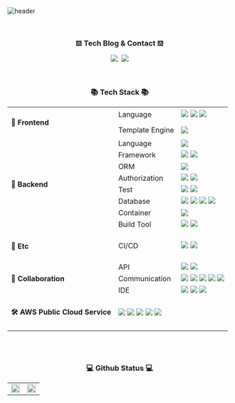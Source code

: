 
![header](https://capsule-render.vercel.app/api?type=rounded&color=timeGradient&text=Welcome%20to%20codesche's%20GitHub%20👋&animation=twinkling&fontSize=40&fontAlignY=50&fontAlign=50&height=180)

</br>

<h3 align="center">𝌕 Tech Blog & Contact 𝌕</h3>
<p align="center">
  <a href="https://codesche.oopy.io/"><img src="https://img.shields.io/badge/Tech%20Blog-11B48A?style=for-the-badge&logo=Vimeo&logoColor=white&link=https:[//tistory.com]https://codesche.oopy.io//@codesche"/></a>&nbsp&nbsp<a href="mailto:codesche@gmail.com"><img src="https://img.shields.io/badge/Gmail-d14836?style=for-the-badge&logo=Gmail&logoColor=white&link=codesche@gmail.com"/></a>
</p>

</br>
<h3 align="center">📚 Tech Stack 📚</h3>

<table align="center">
  <tr>
    <td rowspan="4"><h4>🎨 Frontend</h4></td>
  </tr>
  <tr>
    <td>Language</td>
    <td>
      <img src="https://img.shields.io/badge/HTML5-FF0000?style=for-the-badge&logo=HTML5&logoColor=white"/></a>
      <img src="https://img.shields.io/badge/CSS-0066FF?style=for-the-badge&logo=css3&logoColor=white"/></a>
      <img src="https://img.shields.io/badge/Javascript-ECD53F?style=for-the-badge&logo=javascript&logoColor=white"/></a>
    </td>
  </tr>
  <tr>
    <td>Template Engine</td>
    <td>
      <img src="https://img.shields.io/badge/Thymeleaf-005F0F?style=for-the-badge&logo=Thymeleaf&logoColor=white" />
    </td>
  </tr>
  <tr>
    <tr>
      <td rowspan="9"><h4>🌱 Backend</h4></td>
    </tr>
    <td>Language</td>
    <td>
      <img src="https://img.shields.io/badge/☕ Java-0854C1?style=for-the-badge&logo=Java&logoColor=white"/></a>
<!--       <img src="https://img.shields.io/badge/.NET-512BD4?style=for-the-badge&logo=.NET&logoColor=white"/></a> -->
    </td>
  </tr>
  <tr>
    <td>Framework</td>
    <td>
      <img src="https://img.shields.io/badge/Spring Boot-339933?style=for-the-badge&logo=SpringBoot&logoColor=white"/></a>
      <img src="https://img.shields.io/badge/Spring Batch-6DB33F?style=for-the-badge&logo=Spring&logoColor=white"/></a>
    </td>
  </tr>
  <tr>
    <td>ORM</td>
    <td>
      <img src="https://img.shields.io/badge/Spring Data JPA-6DB33F?style=for-the-badge&logo=Spring&logoColor=white"/></a>
    </td>
  </tr>
  <tr>
    <td>Authorization</td>
    <td>
      <img src="https://img.shields.io/badge/Spring Security-6DB33F?style=for-the-badge&logo=Spring Security&logoColor=white"/></a>
      <img src="https://img.shields.io/badge/JWT-000000?style=for-the-badge&logo=JSON Web Tokens&logoColor=white"/></a>
    </td>
  </tr>
  <tr>
    <td>Test</td>
    <td>
      <img src="https://img.shields.io/badge/JUnit5-25A162?style=for-the-badge&logo=JUnit5&logoColor=white"/></a>
      <img src="https://img.shields.io/badge/Mockito-25A162?style=for-the-badge&logo=Mockito&logoColor=white"/></a>
    </td>
  </tr>
  <tr>
    <td>Database</td>
    <td>
      <img src="https://img.shields.io/badge/MySQL-4479A1?style=for-the-badge&logo=MySql&logoColor=white"/></a>
      <img src="https://img.shields.io/badge/MariaDB-003545?style=for-the-badge&logo=MariaDB&logoColor=white"/></a>
      <img src="https://img.shields.io/badge/Oracle-F80000?style=for-the-badge&logo=Oracle&logoColor=white"/></a>
      <img src="https://img.shields.io/badge/Redis-FF4438?style=for-the-badge&logo=Redis&logoColor=white"/></a>
  </tr>
  <tr>
    <td>Container</td>
    <td><img src="https://img.shields.io/badge/Docker-2496ED?style=for-the-badge&logo=Docker&logoColor=white"/></a></td>
  </tr>
  <tr>
    <td>Build Tool</td>
    <td>
      <img src="https://img.shields.io/badge/Maven-C71A36?style=for-the-badge&logo=Apache Maven&logoColor=white"/></a>
      <img src="https://img.shields.io/badge/Gradle-02303A?style=for-the-badge&logo=Gradle&logoColor=white"/></a>
    </td>
  </tr>
  <tr>
    <td><h4>🎒 Etc</h4></td>
    <td>CI/CD</td>
    <td>
      <img src="https://img.shields.io/badge/Jenkins-D24939?style=for-the-badge&logo=Jenkins&logoColor=white"/></a>
      <img src="https://img.shields.io/badge/Github Actions-2088FF?style=for-the-badge&logo=Github Actions&logoColor=white"/></a>
    </td>
  </tr>
  <tr>
    <td rowspan="4"><h4>👬 Collaboration</h4></td>
  </tr>
  
  <tr>
    <td>API</td>
    <td>
        <img src="https://img.shields.io/badge/Swagger-6DB33F?style=for-the-badge&logo=Swagger&logoColor=white"/></a>
        <img src="https://img.shields.io/badge/Postman-FF6C37?style=for-the-badge&logo=Postman&logoColor=white"/></a>
    </td>
  </tr>
  <tr>
    <td>Communication</td>
    <td>
        <img src="https://img.shields.io/badge/Jira-0052CC?style=for-the-badge&logo=Jira&logoColor=white"/></a>
        <img src="https://img.shields.io/badge/Confluence-0052CC?style=for-the-badge&logo=Confluence&logoColor=white"/></a>
        <img src="https://img.shields.io/badge/Slack-4A154B?style=for-the-badge&logo=Slack&logoColor=white"/></a>
        <img src="https://img.shields.io/badge/Notion-000000?style=for-the-badge&logo=Notion&logoColor=white"/></a>
        <img src="https://img.shields.io/badge/Mattermost-0058CC?style=for-the-badge&logo=Mattermost&logoColor=white"/></a>
    </td>
  </tr>
  <tr>
    <td>IDE</td>
    <td>
      <img src="https://img.shields.io/badge/IntelliJ IDEA-000000?style=for-the-badge&logo=IntelliJ IDEA&logoColor=white"/></a>
      <img src="https://img.shields.io/badge/Eclipse IDE-2C2255?style=for-the-badge&logo=Eclipse IDE&logoColor=white"/></a>
      <img src="https://img.shields.io/badge/DBeaver-382923?style=for-the-badge&logo=DBeaver&logoColor=white"/></a>
    </td>
  </tr>
  
  <tr>
    <td rowspan="3"><h4>🛠️ AWS Public Cloud Service</h4></td>
    <td colspan="3">
      <img src="https://img.shields.io/badge/Amazon EC2-FF9900?style=for-the-badge&logo=Amazon EC2&logoColor=white"/></a>
      <img src="https://img.shields.io/badge/Amazon RDS-527FFF?style=for-the-badge&logo=Amazon RDS&logoColor=white"/></a>
      <img src="https://img.shields.io/badge/Amazon S3-569A31?style=for-the-badge&logo=Amazon S3&logoColor=white"/></a>
      <img src="https://img.shields.io/badge/Amazon ElastiCache-C925D1?style=for-the-badge&logo=Amazon ElastiCache&logoColor=white"/></a>
      <img src="https://img.shields.io/badge/Amazon Route 53-8C4FFF?style=for-the-badge&logo=Amazon Route 53&logoColor=white"/></a>
    </td>
  </tr>
</table>

</br>
<!--
<h3 align="center">💠 팀 프로젝트 💠</h3>
<table align="center">
  <tr>
    <th>제목</th>
    <th>팀 구성</th>
    <th>한 줄 요약</th>
    <th>핵심 기능 OR 역할</th>
    <th>Github</th>
    <th>완료일시(기간)</th>
  </tr>
  <tr>
    <td>DoDream</td>
    <td>Frontend/Backend 3명</td>
    <td>자기 계발에 관심 있는 개발자를 위한 문제 공유 서비스</td>
    <td>프로젝트 관리, 스터디 서비스 개발, 레디스 캐싱, 페이지네이션 구현, 쿼리 성능 최적화, CI/CD 구축</td>
    <td><a href="https://github.com/DoDreamTeam/Backend/wiki">링크</a></td>
    <td>2024.9.30 ~ 진행중</td>
  </tr>
  <tr>
    <td>Lazier</td>
    <td>Frontend 2명, Backend 4명</td>
    <td>맞춤형 정보조회 서비스</td>
    <td>프로젝트 관리, 주식 + 환율 서비스 개발, 크롤링, CI/CD 구축</td>
    <td><a href="https://github.com/DoDreamTeam/Backend/wiki">링크</a></td>
    <td>2023.1.27 ~ 2023.3.8 (약 1개월)</td>
  </tr>
</table>

<br/>

<h3 align="center">🏗️ 현업 프로젝트 🏗</h3>
<table align="center">
  <tr>
    <th>제목</th>
    <th>회사명</th>
    <th>참여인원</th>
    <th>한 줄 요약</th>
    <th>역할</th>
    <th>완료일시(기간)</th>
  </tr>
  <tr>
    <td>Yanolja Cloud Migration</td>
    <td>(주)Dmove</td>
    <td>Atlassian Solution Engineer 3명</td>
    <td>Jira, Confluence의 데이터 이관 작업 진행</td>
    <td>Jira/Conflunece 데이터 + Add-on 데이터 마이그레이션 진행</td>
    <td>2023.11.01 ~ 2024.03.30 (약 4개월)</td>
  </tr>
  <tr>
    <td>이기은진단검사의학과 코로나 검사 시스템 구축</td>
    <td>(주)ACK</td>
    <td>LIS 인터페이스 개발자 1명</td>
    <td>전북 지역에 위치한 검사센터의 코로나 검사 자동화 시스템 구축</td>
    <td>코로나 검사 장비 결과 서버 연동 구축 작업 진행(일반검사 + 취합검사) + 결과지 출력 기능 구현</td>
    <td>2022.04 ~ 2022.06 (약 2개월)</td>
  </tr>

  <tr>
    <td>의정부을지병원</td>
    <td>(주)ACK</td>
    <td>LIS 인터페이스 개발자 3명</td>
    <td>의정부 을지병원 차세대 전산 시스템 구축</td>
    <td>혈액, 응급, 미생물, 분자유전 파트 진단검사 연동 인터페이스 구축 + SmartQC 연동</td>
    <td>2020.12 ~ 2021.04 (약 5개월)</td>
  </tr>
</table>
-->
<br/>

<!-- Github Status -->
<h3 align="center">💻 Github Status 💻</h3>

<table align="center">
  <tr>
    <td>
      <a href="https://github.com/anuraghazra/github-readme-stats">
      <img src="https://github-readme-stats.vercel.app/api/top-langs/?username=codesche&layout=donut&show_icons=true&theme=material-palenight&hide_border=true&bg_color=20232a&icon_color=58A6FF&text_color=fff&title_color=58A6FF&count_private=true&exclude_repo=Face-Transfer-Application" width=100% />
    </td>
    <td>
      <!-- ![Anurag's GitHub stats](https://github-readme-stats.vercel.app/api?username=codesche&show_icons=true&theme=radical) -->
  <a href="https://github.com/anuraghazra/github-readme-stats">
    <img src="https://github-readme-stats.vercel.app/api?username=codesche&show_icons=true&theme=material-palenight&hide_border=true&bg_color=20232a&icon_color=58A6FF&text_color=fff&title_color=58A6FF&count_private=true" width=100% />
  </a>
    </td>
  </tr>
</table>

</br>



